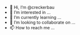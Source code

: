 - 👋 Hi, I’m @creckerbau
- 👀 I’m interested in ...
- 🌱 I’m currently learning ...
- 💞️ I’m looking to collaborate on ...
- 📫 How to reach me ...

<!---
creckerbau/creckerbau is a ✨ special ✨ repository because its `README.md` (this file) appears on your GitHub profile.
You can click the Preview link to take a look at your changes.
--->
